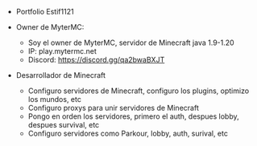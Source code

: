 - Portfolio Estif1121

- Owner de MyterMC:

    - Soy el owner de MyterMC, servidor de Minecraft java 1.9-1.20
    - IP: play.mytermc.net
    - Discord: https://discord.gg/qa2bwaBXJT
 
- Desarrollador de Minecraft
    - Configuro servidores de Minecraft, configuro los plugins, optimizo los mundos, etc
    - Configuro proxys para unir servidores de Minecraft
    - Pongo en orden los servidores, primero el auth, despues lobby, despues survival, etc
    - Configuro servidores como Parkour, lobby, auth, surival, etc
